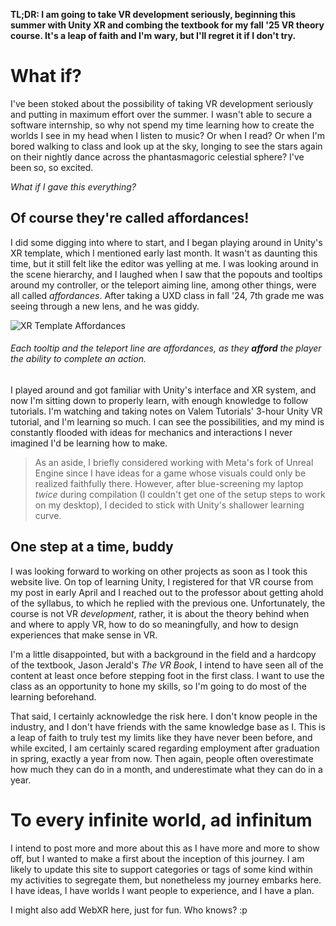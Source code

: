 **TL;DR: I am going to take VR development seriously, beginning this summer with Unity XR and combing the textbook for my fall '25 VR theory course. It's a leap of faith and I'm wary, but I'll regret it if I don't try.** 

# What if?
I've been stoked about the possibility of taking VR development seriously and putting in maximum effort over the summer. I wasn't able to secure a software internship, so why not spend my time learning how to create the worlds I see in my head when I listen to music? Or when I read? Or when I'm bored walking to class and look up at the sky, longing to see the stars again on their nightly dance across the phantasmagoric celestial sphere? I've been so, so excited.

*What if I gave this everything?*

## Of course they're called affordances!
I did some digging into where to start, and I began playing around in Unity's XR template, which I mentioned early last month. It wasn't as daunting this time, but it still felt like the editor was yelling at me. I was looking around in the scene hierarchy, and I laughed when I saw that the popouts and tooltips around my controller, or the teleport aiming line, among other things, were all called *affordances*. After taking a UXD class in fall '24, 7th grade me was seeing through a new lens, and he was giddy.

![XR Template Affordances](/images/activity/05-05-2025/xr-template-affordances.webp)
###### Each tooltip and the teleport line are affordances, as they **afford** the player the ability to complete an action.

I played around and got familiar with Unity's interface and XR system, and now I'm sitting down to properly learn, with enough knowledge to follow tutorials. I'm watching and taking notes on Valem Tutorials' 3-hour Unity VR tutorial, and I'm learning so much. I can see the possibilities, and my mind is constantly flooded with ideas for mechanics and interactions I never imagined I'd be learning how to make. 

> As an aside, I briefly considered working with Meta's fork of Unreal Engine since I have ideas for a game whose visuals could only be realized faithfully there. However, after blue-screening my laptop *twice* during compilation (I couldn't get one of the setup steps to work on my desktop), I decided to stick with Unity's shallower learning curve.

## One step at a time, buddy
I was looking forward to working on other projects as soon as I took this website live. On top of learning Unity, I registered for that VR course from my post in early April and I reached out to the professor about getting ahold of the syllabus, to which he replied with the previous one. Unfortunately, the course is not VR *development*, rather, it is about the theory behind when and where to apply VR, how to do so meaningfully, and how to design experiences that make sense in VR. 

I'm a little disappointed, but with a background in the field and a hardcopy of the textbook, Jason Jerald's *The VR Book*, I intend to have seen all of the content at least once before stepping foot in the first class. I want to use the class as an opportunity to hone my skills, so I'm going to do most of the learning beforehand.

That said, I certainly acknowledge the risk here. I don't know people in the industry, and I don't have friends with the same knowledge base as I. This is a leap of faith to truly test my limits like they have never been before, and while excited, I am certainly scared regarding employment after graduation in spring, exactly a year from now. Then again, people often overestimate how much they can do in a month, and underestimate what they can do in a year.

# To every infinite world, ad infinitum
I intend to post more and more about this as I have more and more to show off, but I wanted to make a first about the inception of this journey. I am likely to update this site to support categories or tags of some kind within my activities to segregate them, but nonetheless my journey embarks here. I have ideas, I have worlds I want people to experience, and I have a plan. 

I might also add WebXR here, just for fun. Who knows? :p
